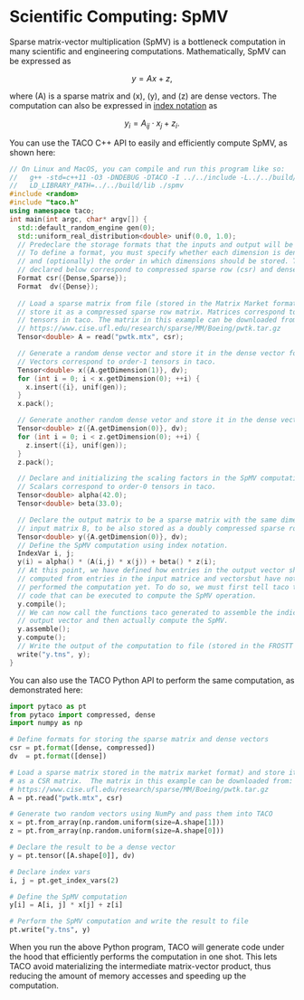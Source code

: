 # Scientific Computing: SpMV

Sparse matrix-vector multiplication (SpMV) is a bottleneck computation in many
scientific and engineering computations. Mathematically, SpMV can be expressed
as 

$$y = Ax + z,$$

where \(A\) is a sparse matrix and \(x\), \(y\), and \(z\) are dense vectors.
The computation can also be expressed in [index
notation](pycomputations.md#specifying-tensor-algebra-computations) as 

$$y_i = A_{ij} \cdot x_j + z_i.$$

You can use the TACO C++ API to easily and efficiently compute SpMV, as shown
here:

```c++
// On Linux and MacOS, you can compile and run this program like so:
//   g++ -std=c++11 -O3 -DNDEBUG -DTACO -I ../../include -L../../build/lib spmv.cpp -o spmv -ltaco
//   LD_LIBRARY_PATH=../../build/lib ./spmv
#include <random>
#include "taco.h"
using namespace taco;
int main(int argc, char* argv[]) {
  std::default_random_engine gen(0);
  std::uniform_real_distribution<double> unif(0.0, 1.0);
  // Predeclare the storage formats that the inputs and output will be stored as.
  // To define a format, you must specify whether each dimension is dense or sparse 
  // and (optionally) the order in which dimensions should be stored. The formats 
  // declared below correspond to compressed sparse row (csr) and dense vector (dv). 
  Format csr({Dense,Sparse});
  Format  dv({Dense});
  
  // Load a sparse matrix from file (stored in the Matrix Market format) and 
  // store it as a compressed sparse row matrix. Matrices correspond to order-2 
  // tensors in taco. The matrix in this example can be downloaded from:
  // https://www.cise.ufl.edu/research/sparse/MM/Boeing/pwtk.tar.gz
  Tensor<double> A = read("pwtk.mtx", csr);

  // Generate a random dense vector and store it in the dense vector format. 
  // Vectors correspond to order-1 tensors in taco.
  Tensor<double> x({A.getDimension(1)}, dv);
  for (int i = 0; i < x.getDimension(0); ++i) {
    x.insert({i}, unif(gen));
  }
  x.pack();

  // Generate another random dense vetor and store it in the dense vector format..
  Tensor<double> z({A.getDimension(0)}, dv);
  for (int i = 0; i < z.getDimension(0); ++i) {
    z.insert({i}, unif(gen));
  }
  z.pack();

  // Declare and initializing the scaling factors in the SpMV computation. 
  // Scalars correspond to order-0 tensors in taco.
  Tensor<double> alpha(42.0);
  Tensor<double> beta(33.0);

  // Declare the output matrix to be a sparse matrix with the same dimensions as 
  // input matrix B, to be also stored as a doubly compressed sparse row matrix.
  Tensor<double> y({A.getDimension(0)}, dv);
  // Define the SpMV computation using index notation.
  IndexVar i, j;
  y(i) = alpha() * (A(i,j) * x(j)) + beta() * z(i);
  // At this point, we have defined how entries in the output vector should be 
  // computed from entries in the input matrice and vectorsbut have not actually 
  // performed the computation yet. To do so, we must first tell taco to generate 
  // code that can be executed to compute the SpMV operation.
  y.compile();
  // We can now call the functions taco generated to assemble the indices of the 
  // output vector and then actually compute the SpMV.
  y.assemble();
  y.compute();
  // Write the output of the computation to file (stored in the FROSTT format).
  write("y.tns", y);
}
```

You can also use the TACO Python API to perform the same computation, as
demonstrated here:

```python
import pytaco as pt
from pytaco import compressed, dense
import numpy as np

# Define formats for storing the sparse matrix and dense vectors
csr = pt.format([dense, compressed])
dv  = pt.format([dense])

# Load a sparse matrix stored in the matrix market format) and store it 
# as a CSR matrix.  The matrix in this example can be downloaded from:
# https://www.cise.ufl.edu/research/sparse/MM/Boeing/pwtk.tar.gz
A = pt.read("pwtk.mtx", csr)

# Generate two random vectors using NumPy and pass them into TACO
x = pt.from_array(np.random.uniform(size=A.shape[1]))
z = pt.from_array(np.random.uniform(size=A.shape[0]))

# Declare the result to be a dense vector
y = pt.tensor([A.shape[0]], dv)

# Declare index vars
i, j = pt.get_index_vars(2)

# Define the SpMV computation
y[i] = A[i, j] * x[j] + z[i]

# Perform the SpMV computation and write the result to file
pt.write("y.tns", y)
```

When you run the above Python program, TACO will generate code under the hood
that efficiently performs the computation in one shot.  This lets TACO avoid 
materializing the intermediate matrix-vector product, thus reducing the amount 
of memory accesses and speeding up the computation.
